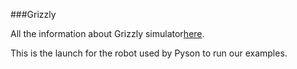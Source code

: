 ###Grizzly

All the information about Grizzly simulator[here](https://github.com/g/grizzly_simulator).

This is the launch for the robot used by Pyson to run our examples. 